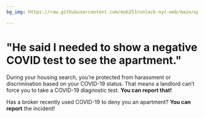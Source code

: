 ```yaml
---
bg_img: https://raw.githubusercontent.com/mab253/unlock-nyc-web/main/uploads/covid-story.png

---
```

# "He said I needed to show a negative COVID test to see the apartment."

During your housing search, you’re protected from harassment or discrimination based on your COVID-19 status. That means a landlord can’t force you to take a COVID-19 diagnostic test. **You can report that!**

Has a broker recently used COVID-19 to deny you an apartment? **You can report** the incident!